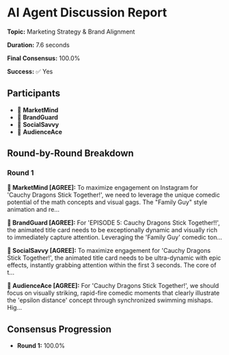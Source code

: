 # AI Agent Discussion Report

**Topic:** Marketing Strategy & Brand Alignment

**Duration:** 7.6 seconds

**Final Consensus:** 100.0%

**Success:** ✅ Yes

## Participants

- 🤖 **MarketMind**
- 🤖 **BrandGuard**
- 🤖 **SocialSavvy**
- 🤖 **AudienceAce**

## Round-by-Round Breakdown

### Round 1

**🤖 MarketMind [AGREE]:** To maximize engagement on Instagram for 'Cauchy Dragons Stick Together!', we need to leverage the unique comedic potential of the math concepts and visual gags. The "Family Guy" style animation and re...

**🤖 BrandGuard [AGREE]:** For 'EPISODE 5: Cauchy Dragons Stick Together!!', the animated title card needs to be exceptionally dynamic and visually rich to immediately capture attention.  Leveraging the 'Family Guy' comedic ton...

**🤖 SocialSavvy [AGREE]:** To maximize engagement for 'Cauchy Dragons Stick Together!', the animated title card needs to be ultra-dynamic with epic effects, instantly grabbing attention within the first 3 seconds. The core of t...

**🤖 AudienceAce [AGREE]:** For 'Cauchy Dragons Stick Together!', we should focus on visually striking, rapid-fire comedic moments that clearly illustrate the 'epsilon distance' concept through synchronized swimming mishaps. Hig...

## Consensus Progression

- **Round 1:** 100.0%
